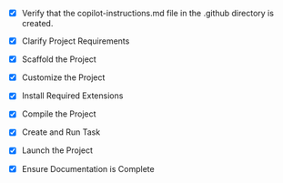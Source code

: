 <!-- Use this file to provide workspace-specific custom instructions to Copilot. For more details, visit https://code.visualstudio.com/docs/copilot/copilot-customization#_use-a-githubcopilotinstructionsmd-file -->

- [x] Verify that the copilot-instructions.md file in the .github directory is created.

- [x] Clarify Project Requirements
<!-- Project: Vite + React + TailwindCSS web page. Requirements are clear. -->

- [x] Scaffold the Project
<!-- Vite project created successfully with React template. TailwindCSS installed and configured. -->

- [x] Customize the Project
<!-- App.jsx updated with TailwindCSS classes for modern styling. -->

- [x] Install Required Extensions
<!-- No additional extensions required for this project. -->

- [x] Compile the Project
<!-- Project built successfully. All dependencies installed and TailwindCSS configured properly. -->

- [x] Create and Run Task
<!-- Development server task created and running on http://localhost:5173/ -->

- [x] Launch the Project
<!-- Project launched successfully. Development server running on http://localhost:5173/ -->

- [x] Ensure Documentation is Complete
<!-- README.md updated with project information. All setup complete. -->
